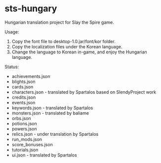 # sts-hungary

Hungarian translation project for Slay the Spire game.

Usage:

1. Copy the font file to desktop-1.0.jar/font/kor folder.
2. Copy the localization files under the Korean language.
3. Change the language to Korean in-game, and enjoy the Hungarian language.

Status:

- achievements.json
- blights.json
- cards.json
- characters.json - translated by Spartalos based on SlendyProject work
- credits.json
- events.json
- keywords.json - translated by Spartalos
- monsters.json - translated by baliame
- orbs.json
- potions.json
- powers.json
- relics.json - under translation by Spartalos
- run_mods.json
- score_bonuses.json
- tutorials.json
- ui.json - translated by Spartalos

